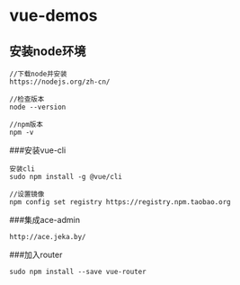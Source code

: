 # vue-demos

## 安装node环境
```
//下载node并安装
https://nodejs.org/zh-cn/

//检查版本
node --version

//npm版本
npm -v

```

###安装vue-cli

```
安装cli
sudo npm install -g @vue/cli

//设置镜像
npm config set registry https://registry.npm.taobao.org
```

###集成ace-admin

```
http://ace.jeka.by/

```

###加入router

```
sudo npm install --save vue-router



```




